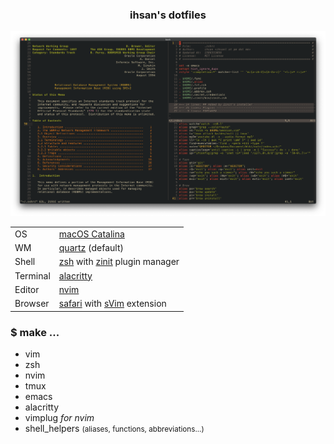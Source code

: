 <h3 align=center>ihsan's dotfiles</h3>

<img
	valign=center
	alt="Neovim Appearance"
	src="./img/neovim-look-2020-apr-11-4-20.png" />

<table>
<tr><td>OS</td>
<td><a href="https://www.apple.com/macos/catalina/">macOS Catalina</a></td>
</tr>

<tr><td>WM</td>
<td><a
href=https://en.wikipedia.org/wiki/Quartz_(graphics_layer)>quartz</a> (default)
</td>
</tr>

<tr><td>Shell</td>
<td><a href="https://zsh.org/">zsh</a> with <a
href="https://github.com/zdharma/zinit">zinit</a> plugin manager</td>
</tr>

<tr><td>Terminal</td>
<td><a href="https://github.com/alacritty/alacritty">alacritty<a/></td>
</tr>

<tr><td>Editor</td>
<td><a href="https://neovim.io/">nvim</a></td>
</tr>

<tr><td>Browser</td>
<td> <a href="https://www.apple.com/safari/">safari</a>
with <a href="https://github.com/flippidippi/sVim">sVim</a> extension</td>
</tr>
</table>

<h3>$ make ...</h3>
<ul>
<li>vim</li>
<li>zsh</li>
<li>nvim</li>
<li>tmux</li>
<li>emacs</li>
<li>alacritty</li>
<li>vimplug <em>for nvim</em></li>
<li>shell_helpers <small>(aliases, functions, abbreviations...)</small></li>
</ul>
